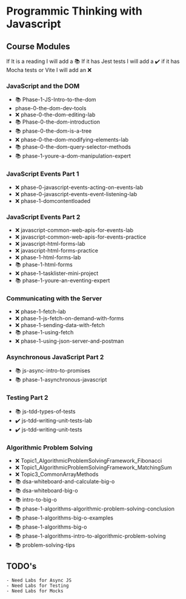 #  Programmic Thinking with Javascript


## Course Modules

If It is a reading I will add a :books:
If it has Jest tests I will add a :heavy_check_mark:
if it has Mocha tests or Vite I will add an :x:

### JavaScript and the DOM
- :books: Phase-1-JS-Intro-to-the-dom
- phase-0-the-dom-dev-tools
- :x: phase-0-the-dom-editing-lab
- :books: Phase-0-the-dom-introduction
- :books: phase-0-the-dom-is-a-tree
- :x: phase-0-the-dom-modifying-elements-lab
- :books: phase-0-the-dom-query-selector-methods
- :books: phase-1-youre-a-dom-manipulation-expert
### JavaScript Events Part 1
- :x: phase-0-javascript-events-acting-on-events-lab
- :x: phase-0-javascript-events-event-listening-lab
- :x: phase-1-domcontentloaded
### JavaScript Events Part 2
- :x: javascript-common-web-apis-for-events-lab
- :x: javascript-common-web-apis-for-events-practice
- :x: javascript-html-forms-lab
- :x: javascript-html-forms-practice
- :x: phase-1-html-forms-lab
- :books: phase-1-html-forms
- :x: phase-1-tasklister-mini-project
- :books: phase-1-youre-an-eventing-expert
### Communicating with the Server
- :x: phase-1-fetch-lab
- :x: phase-1-js-fetch-on-demand-with-forms
- :x: phase-1-sending-data-with-fetch
- :books: phase-1-using-fetch
- :x: phase-1-using-json-server-and-postman
### Asynchronous JavaScript Part 2
- :books: js-async-intro-to-promises
- :books: phase-1-asynchronous-javascript
### Testing Part 2
- :books: js-tdd-types-of-tests
- :heavy_check_mark: js-tdd-writing-unit-tests-lab
- :heavy_check_mark: js-tdd-writing-unit-tests
### Algorithmic Problem Solving
- :x: Topic1_AlgorithmicProblemSolvingFramework_Fibonacci
- :x: Topic1_AlgorithmicProblemSolvingFramework_MatchingSum
- :x: Topic3_CommonArrayMethods
- :books: dsa-whiteboard-and-calculate-big-o
- :books: dsa-whiteboard-big-o
- :books: intro-to-big-o
- :books: phase-1-algorithms-algorithmic-problem-solving-conclusion
- :books: phase-1-algorithms-big-o-examples
- :books: phase-1-algorithms-big-o
- :books: phase-1-algorithms-intro-to-algorithmic-problem-solving
- :books: problem-solving-tips
    
## TODO's
    - Need Labs for Async JS
    - Need Labs for Testing
    - Need Labs for Mocks

